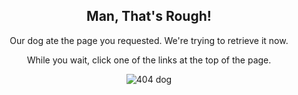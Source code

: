 <div style="text-align:center;">

<h2>Man, That's Rough!</h2>

<p>Our dog ate the page you requested. We're trying to retrieve it now.</p>

<p>While you wait, click one of the links at the top of the page.</p>

<p><img src="{{ site.baseurl }}/assets/404/dog.png" alt="404 dog" /></p>

</div>
